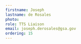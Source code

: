 ```yaml
---
firstname: Joseph
lastname: de Rosales
photo:
role: TTS Liaison
email: joseph.derosales@gsa.gov
ordering: 15
---
```

